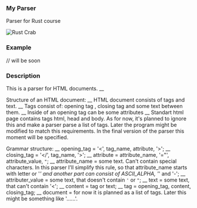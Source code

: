 ### My Parser

Parser for Rust course

![Rust Crab](https://encrypted-tbn0.gstatic.com/images?q=tbn:ANd9GcQ9jFG4XUD60ap87Arcx6wkBP3GJhYB5ChQyz_1u1onpVI3-4fpshRHDpuV4HE_T5n113E&usqp=CAU)

### Example

// will be soon

### Description 

This is a parser for HTML documents. __

Structure of an HTML document: __
HTML document consists of tags and text.  __
Tags consist of: opening tag <tag>, closing tag </tag> and some text between them. __
Inside of an opening tag can be some attributes <tag attr1 attr2> __
Standart html page contains tags html, head and body. As for now, it's planned to ignore this and make a parser parse a list of tags. Later the program might be modified to match this requirements. In the final version of the parser this moment will be specified. 

Grammar structure: __
opening_tag = '<', tag_name, attribute, '>'; __
closing_tag = '</', tag_name, '>'; __
attribute = attribute_name, '="', attribute_value, `"`; __
attribute_name = some text. Can't contain special characters.
In this parser I'll simplify this rule, so that attribute_name starts with letter or '_' and another part can consist of ASCII_ALPHA, '_' and '-'; __
attributer_value = some text, that doesn't contain `'` or `"`; __
text = some text, that can't contain '<'; __
content = tag or text; __
tag = opening_tag, content, closing_tag; __
document = for now it is planned as a list of tags. Later this might be something like '<html><head>...</head><body>...</body></html>'. 